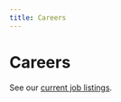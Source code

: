 ```yaml
---
title: Careers
---
```

# Careers

See our [current job listings](https://risczero.rippling-ats.com).